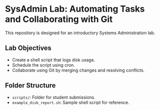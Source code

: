 # SysAdmin Lab: Automating Tasks and Collaborating with Git

This repository is designed for an introductory Systems Administration lab.

## Lab Objectives
- Create a shell script that logs disk usage.
- Schedule the script using cron.
- Collaborate using Git by merging changes and resolving conflicts.

## Folder Structure
- `scripts/`: Folder for student submissions.
- `example_disk_report.sh`: Sample shell script for reference.
